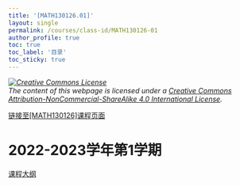 ```yaml
---
title: '[MATH130126.01]'
layout: single
permalink: /courses/class-id/MATH130126-01
author_profile: true
toc: true
toc_label: '目录'
toc_sticky: true
---
```


<div class='notice--warning'>
	<p><i><a rel='license' href='http://creativecommons.org/licenses/by-nc-sa/4.0/'><img alt='Creative Commons License' style='border-width:0' src='https://i.creativecommons.org/l/by-nc-sa/4.0/88x31.png' /></a><br /> The content of this webpage is licensed under a <a rel='license' href='http://creativecommons.org/licenses/by-nc-sa/4.0/'>Creative Commons Attribution-NonCommercial-ShareAlike 4.0 International License</a>.</i></p>
</div>

<a href='https://fdu-math.github.io/courses/MATH130126'>链接至[MATH130126]课程页面<a>

# 2022-2023学年第1学期

<a href='https://fdu-math.github.io/courses/syllabus/MATH130126.01-2022-2023-1 (Encrypted).pdf'>课程大纲</a>